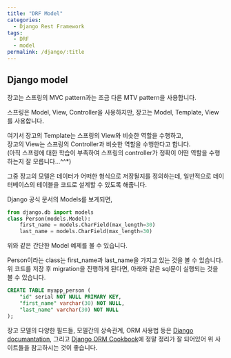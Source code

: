 ```yaml
---
title: "DRF Model"
categories:
  - Django Rest Framework
tags:
  - DRF
  - model
permalink: /django/:title
---
```


## Django model

장고는 스프링의 MVC pattern과는 조금 다른 MTV pattern을 사용합니다.

스프링은 Model, View, Controller을 사용하지만, 장고는 Model, Template, View를 사용합니다.

여기서 장고의 Template는 스프링의 View와 비슷한 역할을 수행하고,\
장고의 View는 스프링의 Controller과 비슷한 역할을 수행한다고 합니다.\
(아직 스프링에 대한 학습이 부족하여 스프링의 controller가 정확이 어떤 역할을 수행하는지 잘 모릅니다...^^*)

그중 장고의 모델은 데이터가 어떠한 형식으로 저장될지를 정의하는데, 일반적으로 데이터베이스의 테이블을 코드로 설계할 수 있도록 해줍니다.

Django 공식 문서의 Models를 보게되면,
```python
from django.db import models
class Person(models.Model):
    first_name = models.CharField(max_length=30)
    last_name = models.CharField(max_length=30)
```
위와 같은 간단한 Model 예제를 볼 수 있습니다.

Person이라는 class는 first_name과 last_name을 가지고 있는 것을 볼 수 있습니다.
위 코드를 저장 후 migration을 진행하게 된다면, 아래와 같은 sql문이 실행되는 것을 볼 수 있습니다.
```SQL
CREATE TABLE myapp_person (
    "id" serial NOT NULL PRIMARY KEY,
    "first_name" varchar(30) NOT NULL,
    "last_name" varchar(30) NOT NULL
);
```

장고 모델의 다양한 필드들, 모델간의 상속관계, ORM 사용법 등은
[Django documantation](https://docs.djangoproject.com/en/3.2/topics/db/models), 그리고
[Django ORM Cookbook](https://django-orm-cookbook-ko.readthedocs.io/en/latest)에 정말 정리가 잘 되어있어 위 사이트들을 참고하시는
것이 좋습니다.